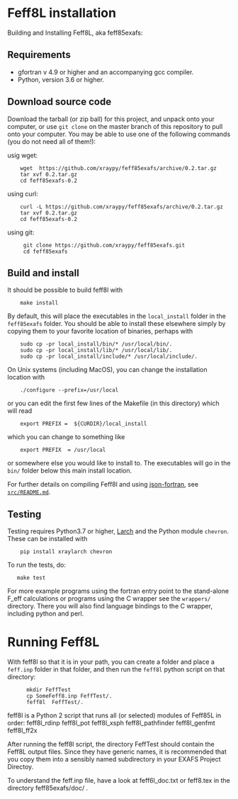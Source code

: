 # Feff8L installation

Building and Installing  Feff8L, aka feff85exafs:

## Requirements

* gfortran v 4.9 or higher and an accompanying gcc compiler.
* Python, version 3.6 or higher.

## Download source code

Download the tarball (or zip ball) for this project, and unpack onto your
computer,  or use `git clone` on the master branch of this repository to
pull onto your computer. You may be able to use one of the following
commands (you do not need all of them!):

usig wget:

```
    wget  https://github.com/xraypy/feff85exafs/archive/0.2.tar.gz
    tar xvf 0.2.tar.gz
    cd feff85exafs-0.2
```

using curl:

```
    curl -L https://github.com/xraypy/feff85exafs/archive/0.2.tar.gz
    tar xvf 0.2.tar.gz
    cd feff85exafs-0.2
```

using git:

```
     git clone https://github.com/xraypy/feff85exafs.git
     cd feff85exafs
```

## Build and install

It should be possible to build feff8l with

```
    make install
```

By default, this will place the executables in the `local_install` folder
in the `feff85exafs` folder.  You should be able to install these elsewhere
simply by copying them to your favorite location of binaries, perhaps with

```
    sudo cp -pr local_install/bin/* /usr/local/bin/.
    sudo cp -pr local_install/lib/* /usr/local/lib/.
    sudo cp -pr local_install/include/* /usr/local/include/.
```


On Unix systems (including MacOS), you can change the installation location with

```
    ./configure --prefix=/usr/local
```

or you can edit the first few lines of the Makefile (in this directory) which will read


```
    export PREFIX =  ${CURDIR}/local_install
```

which you can change to something like

```
    export PREFIX  = /usr/local
```

or somewhere else you would like to install to.  The executables will go in
the `bin/` folder below this main install location.

For further details on compiling Feff8l and using
[json-fortran](https://github.com/jacobwilliams/json-fortran), see
[`src/README.md`](src/README.md).


## Testing

Testing requires Python3.7 or higher, [Larch](https://github.com/xraypy/xraylarch) and the Python module `chevron`. These can be installed with

```
    pip install xraylarch chevron
```

To run the tests, do:

```
   make test
```

For more example programs using the fortran entry point to the stand-alone
F_eff calculations or programs using the C wrapper see the `wrappers/`
directory.  There you will also find language bindings to the C wrapper,
including python and perl.

# Running Feff8L

With feff8l so that it is in your path, you can create a folder and place a
`feff.inp` folder in that folder, and then run the `feff8l` python script
on that directory:

```
      mkdir FeffTest
      cp SomeFeff8.inp FeffTest/.
      feff8l  FeffTest/.
```

feff8l is a Python 2 script that runs all (or selected) modules of Feff85L in order:
     feff8l_rdinp
     feff8l_pot
     feff8l_xsph
     feff8l_pathfinder
     feff8l_genfmt
     feff8l_ff2x

After running the feff8l script, the directory FeffTest should contain the
Feff8L output files. Since they have generic names, it is recommended that
you copy them into a sensibly named subdirectory in your EXAFS Project
Directoy.

To understand the feff.inp file, have a look at feff6l_doc.txt or feff8.tex in the directory feff85exafs/doc/ .
